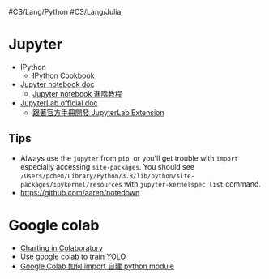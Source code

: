 #CS/Lang/Python #CS/Lang/Julia 
# Jupyter

* IPython
    * [IPython Cookbook](https://ipython-books.github.io/)
* [Jupyter notebook doc](https://jupyter.readthedocs.io/en/latest/index.html)
    * [Jupyter notebook 進階教程](https://zhuanlan.zhihu.com/p/76541978)
* [JupyterLab official doc](https://jupyterlab.readthedocs.io/en/stable/index.html)  
    * [跟著官方手冊開發 JupyterLab Extension](https://medium.com/@qrtt1/%E8%B7%9F%E8%91%97%E5%AE%98%E6%96%B9%E6%89%8B%E5%86%8A%E9%96%8B%E7%99%BC-jupyterlab-extension-677ab218ea2f)

## Tips
* Always use the `jupyter` from `pip`, or you'll get trouble with `import` especially accessing `site-packages`. You should see `/Users/pchen/Library/Python/3.8/lib/python/site-packages/ipykernel/resources` with `jupyter-kernelspec list` command.
* https://github.com/aaren/notedown

# Google colab
* [Charting in Colaboratory](https://colab.research.google.com/notebooks/charts.ipynb)
* [Use google colab to train YOLO](https://makerpro.cc/2020/02/use-google-colab-to-train-yolo/)
* [Google Colab 如何 import 自建 python module](https://www.youtube.com/watch?v=_v-PIMyh2t8)